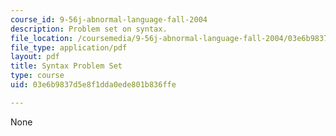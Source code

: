 ```yaml
---
course_id: 9-56j-abnormal-language-fall-2004
description: Problem set on syntax.
file_location: /coursemedia/9-56j-abnormal-language-fall-2004/03e6b9837d5e8f1dda0ede801b836ffe_synt_problem_set.pdf
file_type: application/pdf
layout: pdf
title: Syntax Problem Set
type: course
uid: 03e6b9837d5e8f1dda0ede801b836ffe

---
```

None